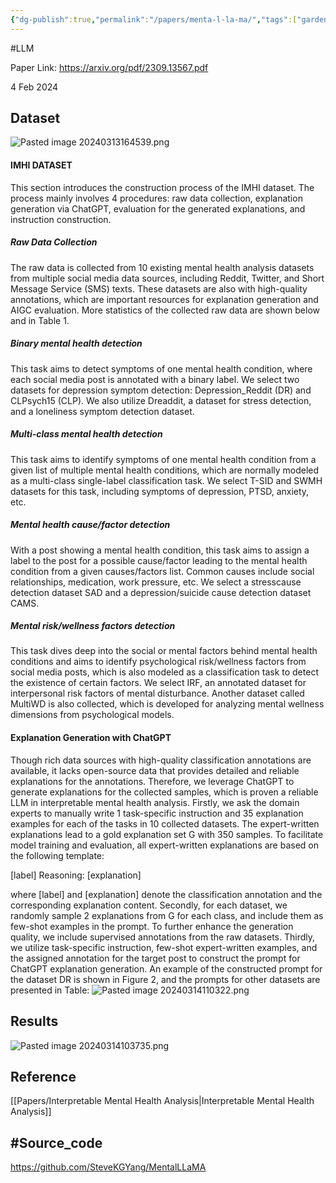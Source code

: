 ```yaml
---
{"dg-publish":true,"permalink":"/papers/menta-l-la-ma/","tags":["gardenEntry"]}
---
```


#LLM

Paper Link: https://arxiv.org/pdf/2309.13567.pdf

4 Feb 2024


## Dataset

![Pasted image 20240313164539.png](/img/user/Images/Pasted%20image%2020240313164539.png)

#### IMHI DATASET 

This section introduces the construction process of the IMHI dataset. The process mainly involves 4 procedures: raw data collection, explanation generation via ChatGPT, evaluation for the generated explanations, and instruction construction. 

##### Raw Data Collection 
The raw data is collected from 10 existing mental health analysis datasets from multiple social media data sources, including Reddit, Twitter, and Short Message Service (SMS) texts. These datasets are also with high-quality annotations, which are important resources for explanation generation and AIGC evaluation. More statistics of the collected raw data are shown below and in Table 1.
##### Binary mental health detection
This task aims to detect symptoms of one mental health condition, where each social media post is annotated with a binary label. We select two datasets for depression symptom detection: Depression_Reddit (DR) and CLPsych15 (CLP). We also utilize Dreaddit, a dataset for stress detection, and a loneliness symptom detection dataset. 

##### Multi-class mental health detection
This task aims to identify symptoms of one mental health condition from a given list of multiple mental health conditions, which are normally modeled as a multi-class single-label classification task. We select T-SID and SWMH datasets for this task, including symptoms of depression, PTSD, anxiety, etc.
##### Mental health cause/factor detection 
With a post showing a mental health condition, this task aims to assign a label to the post for a possible cause/factor leading to the mental health condition from a given causes/factors list. Common causes include social relationships, medication, work pressure, etc. We select a stresscause detection dataset SAD and a depression/suicide cause detection dataset CAMS. 

##### Mental risk/wellness factors detection
This task dives deep into the social or mental factors behind mental health conditions and aims to identify psychological risk/wellness factors from social media posts, which is also modeled as a classification task to detect the existence of certain factors. We select IRF, an annotated dataset for interpersonal risk factors of mental disturbance. Another dataset called MultiWD is also collected, which is developed for analyzing mental wellness dimensions from psychological models.

#### Explanation Generation with ChatGPT 

Though rich data sources with high-quality classification annotations are available, it lacks open-source data that provides detailed and reliable explanations for the annotations. Therefore, we leverage ChatGPT to generate explanations for the collected samples, which is proven a reliable LLM in interpretable mental health analysis. 
Firstly, we ask the domain experts to manually write 1 task-specific instruction and 35 explanation examples for each of the tasks in 10 collected datasets. The expert-written explanations lead to a gold explanation set G with 350 samples. To facilitate model training and evaluation, all expert-written explanations are based on the following template: 

\[label] Reasoning: \[explanation] 

where \[label] and \[explanation] denote the classification annotation and the corresponding explanation content. Secondly, for each dataset, we randomly sample 2 explanations from G for each class, and include them as few-shot examples in the prompt. To further enhance the generation quality, we include supervised annotations from the raw datasets. Thirdly, we utilize task-specific instruction, few-shot expert-written examples, and the assigned annotation for the target post to construct the prompt for ChatGPT explanation generation. An example of the constructed prompt for the dataset DR is shown in Figure 2, and the prompts for other datasets are presented in Table:
![Pasted image 20240314110322.png](/img/user/Images/Pasted%20image%2020240314110322.png)

## Results

![Pasted image 20240314103735.png](/img/user/Images/Pasted%20image%2020240314103735.png)
## Reference

[[Papers/Interpretable Mental Health Analysis\|Interpretable Mental Health Analysis]]

## #Source_code

https://github.com/SteveKGYang/MentalLLaMA